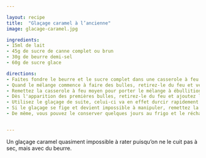 ```yaml
---

layout: recipe
title:  "Glaçage caramel à l’ancienne"
image: glacage-caramel.jpg

ingredients:
- 15ml de lait
- 45g de sucre de canne complet ou brun
- 30g de beurre demi-sel
- 60g de sucre glace

directions:
- Faites fondre le beurre et le sucre complet dans une casserole à feu moyen tout en remuant avec une spatule, sans jamais arrêter. 
- Quand le mélange commence à faire des bulles, retirez-le du feu et versez le lait. Continuez à mélanger pour l’incorporer. 
- Remettez la casserole à feu moyen pour porter le mélange à ébullition. 
- Dès l'apparition des premières bulles, retirez-le du feu et ajoutez le sucre glace tamisé. Utilisez un fouet pour l'incorporer, il faut obtenir une consistance bien lisse qui coule en ruban. 
- Utilisez le glaçage de suite, celui-ci va en effet durcir rapidement. 
- Si le glaçage se fige et devient impossible à manipuler, remettez la casserole sur le feu en remuant avec une spatule pour le rendre plus liquide.
- De même, vous pouvez le conserver quelques jours au frigo et le réchauffer avant de le réutiliser.


---
```


Un glaçage caramel quasiment impossible à rater puisqu’on ne le cuit pas à sec, mais avec du beurre.